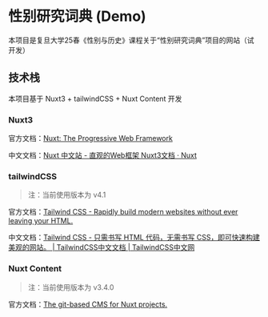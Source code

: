 # 性别研究词典 (Demo)

本项目是复旦大学25春《性别与历史》课程关于“性别研究词典”项目的网站（试开发）

## 技术栈

本项目基于 Nuxt3 + tailwindCSS + Nuxt Content 开发

### Nuxt3

官方文档：[Nuxt: The Progressive Web Framework](https://nuxt.com/)

中文文档：[Nuxt 中文站 - 直观的Web框架 Nuxt3文档 · Nuxt](https://nuxt.com.cn/)

### tailwindCSS

> 注：当前使用版本为 v4.1

官方文档：[Tailwind CSS - Rapidly build modern websites without ever leaving your HTML.](https://tailwindcss.com/)

中文文档：[Tailwind CSS - 只需书写 HTML 代码，无需书写 CSS，即可快速构建美观的网站。 | TailwindCSS中文文档 | TailwindCSS中文网](https://www.tailwindcss.cn/)

### Nuxt Content

> 注：当前使用版本为 v3.4.0

官方文档：[The git-based CMS for Nuxt projects.](https://content.nuxt.com/)
